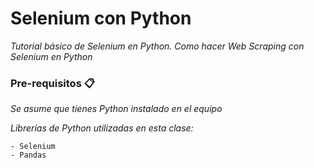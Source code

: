# Selenium con Python

_Tutorial básico de Selenium en Python. Como hacer Web Scraping con Selenium en Python_


### Pre-requisitos 📋

_Se asume que tienes Python instalado en el equipo_

_Librerías de Python utilizadas en esta clase:_

```
- Selenium
- Pandas
```

